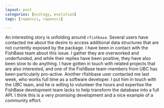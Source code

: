 ```yaml
---
layout: post
categories: [ecology, evolution]
tags: [ropensci, ropensci]

---
```


An interesting story is unfolding around `rfishbase`. Several users have contacted me about the desire to access additional data structures that are not currently exposed by the package.  I have been in contact with the FishBase team about this issue.  I gather they are overworked and underfunded, and while their replies have been positive, they have also been slow to do anything.  I have gotten in touch with related projects that are also interested, and one of the FishBase team-members from UBC has been particularly pro-active.  Another rfishbase user contacted me last week, who works full time as a software developer.  I put him in touch with the UBC team, and he is willing to volunteer the hours and expertise the FishBase development team lacks to help transform the database into a full API.  I think this is a very promising development and a nice example of a community effort.  


